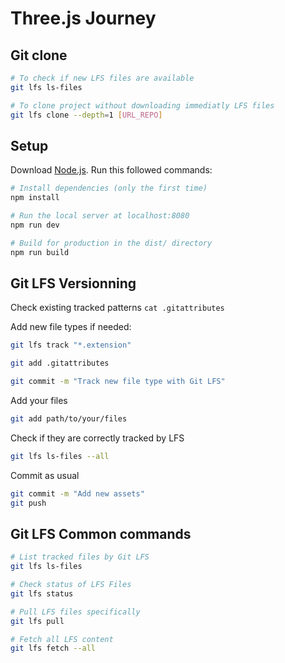 # Three.js Journey

## Git clone
```bash
# To check if new LFS files are available
git lfs ls-files

# To clone project without downloading immediatly LFS files
git lfs clone --depth=1 [URL_REPO]
```

## Setup
Download [Node.js](https://nodejs.org/en/download/).
Run this followed commands:

``` bash
# Install dependencies (only the first time)
npm install

# Run the local server at localhost:8080
npm run dev

# Build for production in the dist/ directory
npm run build
```

## Git LFS Versionning

Check existing tracked patterns
`cat .gitattributes`

Add new file types if needed:
```bash
git lfs track "*.extension"

git add .gitattributes

git commit -m "Track new file type with Git LFS"
```

Add your files
```bash
git add path/to/your/files
```

Check if they are correctly tracked by LFS
```bash
git lfs ls-files --all
```

Commit as usual
```bash
git commit -m "Add new assets"
git push
```

## Git LFS Common commands
```bash
# List tracked files by Git LFS
git lfs ls-files

# Check status of LFS Files
git lfs status

# Pull LFS files specifically
git lfs pull

# Fetch all LFS content
git lfs fetch --all
```